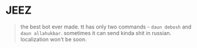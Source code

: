 # JEEZ 

> the best bot ever made. tt has only two commands - `daun debosh` and `daun allahukbar`. sometimes it can send kinda shit in russian. localization won't be soon.
